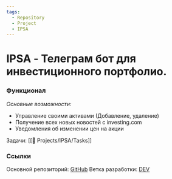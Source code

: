 ```yaml
---
tags:
  - Repository
  - Project
  - IPSA
---
```

# **IPSA - Телеграм бот для инвестиционного портфолио.**

### Функционал

*Основные возможности:*
 - Управление своими активами (Добавление, удаление)
 - Получение всех новых новостей с investing.com
 - Уведомления об изменении цен на акции


Задачи: [[🧭 Projects/IPSA/Tasks]]

### Ссылки

Основной репозиторий: [GitHub](https://github.com/Nighty3098/InvestingAssistant)
Ветка разработки: [DEV](https://github.com/Nighty3098/InvestingAssistant/tree/Dev)

